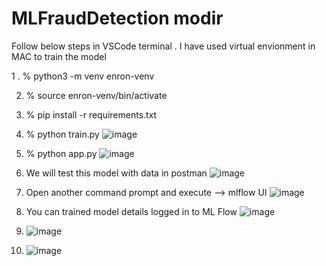 # MLFraudDetection modir

Follow below steps in VSCode terminal . I have used virtual envionment in MAC to train the model 

1 . % python3 -m venv enron-venv  
  
2. % source enron-venv/bin/activate
     

3. % pip install -r requirements.txt   

4. % python train.py ![image](https://github.com/user-attachments/assets/0a5e7741-9958-4ac8-9c3b-0b1b7a2b5f65)  

5. % python app.py  ![image](https://github.com/user-attachments/assets/2f5d7d03-0769-461e-840d-84228c899f3f)  

6. We will test this model with data in postman ![image](https://github.com/user-attachments/assets/65894620-244b-45c5-814b-81d2c7489d77)  

7. Open another command prompt and execute  --> mlflow UI    ![image](https://github.com/user-attachments/assets/be448e04-a9ef-48b9-9305-f4ae9334830f)  

8. You can trained model details logged in to ML Flow  ![image](https://github.com/user-attachments/assets/f2f105e3-3893-4a8f-8d48-f310bed7a2ef)  


9. ![image](https://github.com/user-attachments/assets/ca8a422f-2d30-47a9-886f-1a7a2643c6f4)  


10. ![image](https://github.com/user-attachments/assets/83d2987e-264c-4b5b-b116-4f70761adf40)






